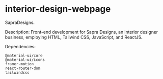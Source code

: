 # interior-design-webpage
SapraDesigns.

Description:
Front-end development for Sapra Designs, an interior designer business, employing HTML,
Tailwind CSS, JavaScript, and ReactJS.

Dependencies:

    @material-ui/core
    @material-ui/icons
    framer-motion
    react-router-dom
    tailwindcss
